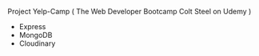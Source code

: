 Project Yelp-Camp ( The Web Developer Bootcamp Colt Steel on Udemy )

- Express
- MongoDB
- Cloudinary
